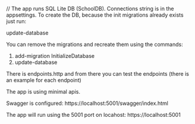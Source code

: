 // The app runs SQL Lite DB (SchoolDB). Connections string is in the appsettings. To create the DB, because the init migrations already exists just run:

update-database



You can remove the migrations and recreate them using the commands:

1. add-migration InitializeDatabase
2. update-database

There is endpoints.http and from there you can test the endpoints (there is an example for each endpoint)

The app is using minimal apis.

Swagger is configured: https://localhost:5001/swagger/index.html

The app will run using the 5001 port on locahost: https://localhost:5001
